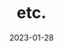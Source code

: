 ---
title: 'etc.'
date: '2023-01-28'
draft: false

link:
  type: doc
sidebar_label: etc.

sidebar_position: 1
---